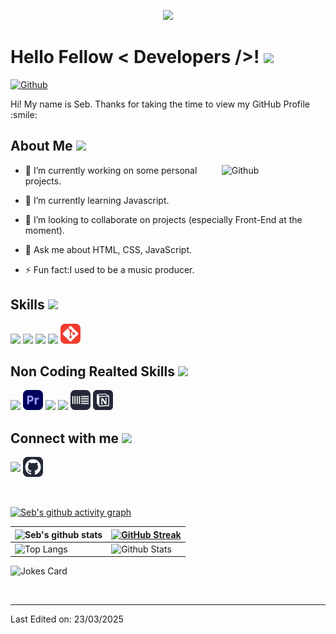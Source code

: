 <p align="center">
    <img width="200" src="https://imgcdn.stablediffusionweb.com/2024/4/21/ef5c1523-2585-4e05-8a46-76391f68f5c9.jpg">
</p>

<h1> Hello Fellow < Developers />! <img src = "https://raw.githubusercontent.com/MartinHeinz/MartinHeinz/master/wave.gif" width = 30px> </h1>
<p align='center'>
</p>


[![Github](https://img.shields.io/github/followers/Sebasls17?label=Follow&style=social)](https://github.com/Sebasls17)

<div size='20px'> Hi! My name is Seb. Thanks for taking the time to view my GitHub Profile :smile: 
</div>

<h2> About Me <img src = "https://media0.giphy.com/media/KDDpcKigbfFpnejZs6/giphy.gif?cid=ecf05e47oy6f4zjs8g1qoiystc56cu7r9tb8a1fe76e05oty&rid=giphy.gif" width = 100px></h2>

<img width="33%" align="right" alt="Github" src="https://media0.giphy.com/media/v1.Y2lkPTc5MGI3NjExZ2ZsMDNpN245eHRweDVxOGNudno0Njl5djByaDZ3djk0YTQ5OGZxZyZlcD12MV9pbnRlcm5hbF9naWZfYnlfaWQmY3Q9Zw/JqmupuTVZYaQX5s094/giphy.gif" />

- 🔭 I’m currently working on some personal projects.
  
- 🌱 I’m currently learning Javascript.
  
- 👯 I’m looking to collaborate on projects (especially Front-End at the moment).
  
- 💬 Ask me about HTML, CSS, JavaScript.
  
- ⚡ Fun fact:I used to be a music producer.

<h2> Skills <img src = "https://media2.giphy.com/media/QssGEmpkyEOhBCb7e1/giphy.gif?cid=ecf05e47a0n3gi1bfqntqmob8g9aid1oyj2wr3ds3mg700bl&rid=giphy.gif" width = 32px> </h2>

<a><img width ='32px' src ='https://raw.githubusercontent.com/rahulbanerjee26/githubAboutMeGenerator/main/icons/javascript.svg'></a>
<a><img width ='32px' src ='https://raw.githubusercontent.com/rahulbanerjee26/githubAboutMeGenerator/main/icons/css.svg'></a>
<a><img width ='32px' src ='https://raw.githubusercontent.com/rahulbanerjee26/githubAboutMeGenerator/main/icons/html.svg'></a>
<a><img width ='32px' src ='https://img.icons8.com/?size=100&id=9OGIyU8hrxW5&format=png&color=000000'></a>
<a><img width ='32px' src ='https://raw.githubusercontent.com/tandpfun/skill-icons/65dea6c4eaca7da319e552c09f4cf5a9a8dab2c8/icons/Git.svg'></a>

<h2> Non Coding Realted Skills <img src = "https://media.tenor.com/2UVnszq99aIAAAAi/epic-pog.gif" width = 32px> </h2>

<a><img width ='32px' src ='https://img.icons8.com/?size=100&id=13677&format=png&color=000000'></a>
<a><img width ='32px' src ='https://raw.githubusercontent.com/tandpfun/skill-icons/65dea6c4eaca7da319e552c09f4cf5a9a8dab2c8/icons/Premiere.svg'></a>
<a><img width ='32px' src ='https://img.icons8.com/?size=100&id=40604&format=png&color=000000'></a>
<a><img width ='32px' src ='https://img.icons8.com/?size=100&id=33042&format=png&color=000000'></a>
<a><img width ='32px' src ='https://raw.githubusercontent.com/tandpfun/skill-icons/65dea6c4eaca7da319e552c09f4cf5a9a8dab2c8/icons/Ableton-Dark.svg'></a>
<a><img width ='32px' src ='https://raw.githubusercontent.com/tandpfun/skill-icons/65dea6c4eaca7da319e552c09f4cf5a9a8dab2c8/icons/Notion-Dark.svg'></a>


<h2> Connect with me <img src='https://raw.githubusercontent.com/ShahriarShafin/ShahriarShafin/main/Assets/handshake.gif' width="100px"> </h2>
<a href = 'https://www.linkedin.com/in/sebastian-suciu-88b727357/'> <img width = '32px' align= 'center' src="https://img.icons8.com/?size=100&id=13930&format=png&color=000000"/></a> 
<a href = 'https://github.com/Sebasls17'> <img width = '32px' align= 'center' src="https://raw.githubusercontent.com/tandpfun/skill-icons/65dea6c4eaca7da319e552c09f4cf5a9a8dab2c8/icons/Github-Dark.svg"/></a>
  
<br>
<br>
  <br>
  
[![Seb's github activity graph](https://github-readme-activity-graph.vercel.app/graph?username=Sebasls17&theme=modern-lilac)](https://github.com/ashutosh00710/github-readme-activity-graph)

| ![Seb's github stats](https://github-readme-stats.vercel.app/api?username=Sebasls17&show_icons=true&theme=aura) | [![GitHub Streak](https://streak-stats.demolab.com?user=Sebasls17&theme=modern-lilac&date_format=j%20M%5B%20Y%5D)](https://git.io/streak-stats) |
| --- | --- |
| ![Top Langs](https://github-readme-stats.vercel.app/api/top-langs/?username=Sebasls17&theme=aura) | ![Github Stats](https://github-readme-stats.vercel.app/api?username=Sebasls17&show_icons=true&locale=en&count_private=true&hide_rank=true&custom_title=My%20GitHub%20Stats&disable_animations=true&theme=aura) |

![Jokes Card](https://readme-jokes.vercel.app/api?theme=omni)


<br>


-----

Last Edited on: 23/03/2025

